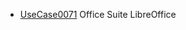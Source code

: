   * [UseCase0071](https://github.com/DomainDrivenArchitecture/ddaRequirement/blob/master/en/requirements/UseCase0071.md) Office Suite LibreOffice
